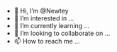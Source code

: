 - 👋 Hi, I’m @Newtey
- 👀 I’m interested in ...
- 🌱 I’m currently learning ...
- 💞️ I’m looking to collaborate on ...
- 📫 How to reach me ...

<!---
Newtey/Newtey is a ✨ special ✨ repository because its `README.md` (this file) appears on your GitHub profile.
You can click the Preview link to take a look at your changes.
--->
